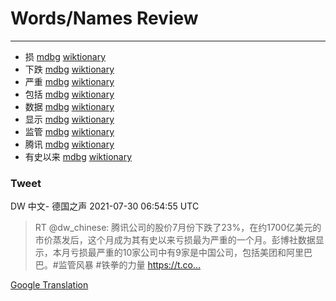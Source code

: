 
# Words/Names Review
___
- 损 [mdbg](https://www.mdbg.net/chinese/dictionary?page=worddict&wdrst=0&wdqb=损) [wiktionary](https://en.wiktionary.org/wiki/损)
- 下跌 [mdbg](https://www.mdbg.net/chinese/dictionary?page=worddict&wdrst=0&wdqb=下跌) [wiktionary](https://en.wiktionary.org/wiki/下跌)
- 严重 [mdbg](https://www.mdbg.net/chinese/dictionary?page=worddict&wdrst=0&wdqb=严重) [wiktionary](https://en.wiktionary.org/wiki/严重)
- 包括 [mdbg](https://www.mdbg.net/chinese/dictionary?page=worddict&wdrst=0&wdqb=包括) [wiktionary](https://en.wiktionary.org/wiki/包括)
- 数据 [mdbg](https://www.mdbg.net/chinese/dictionary?page=worddict&wdrst=0&wdqb=数据) [wiktionary](https://en.wiktionary.org/wiki/数据)
- 显示 [mdbg](https://www.mdbg.net/chinese/dictionary?page=worddict&wdrst=0&wdqb=显示) [wiktionary](https://en.wiktionary.org/wiki/显示)
- 监管 [mdbg](https://www.mdbg.net/chinese/dictionary?page=worddict&wdrst=0&wdqb=监管) [wiktionary](https://en.wiktionary.org/wiki/监管)
- 腾讯 [mdbg](https://www.mdbg.net/chinese/dictionary?page=worddict&wdrst=0&wdqb=腾讯) [wiktionary](https://en.wiktionary.org/wiki/腾讯)
- 有史以来 [mdbg](https://www.mdbg.net/chinese/dictionary?page=worddict&wdrst=0&wdqb=有史以来) [wiktionary](https://en.wiktionary.org/wiki/有史以来)
### Tweet
DW 中文- 德国之声 2021-07-30 06:54:55 UTC
> RT @dw_chinese: 腾讯公司的股价7月份下跌了23%，在约1700亿美元的市价蒸发后，这个月成为其有史以来亏损最为严重的一个月。彭博社数据显示，本月亏损最严重的10家公司中有9家是中国公司，包括美团和阿里巴巴。#监管风暴  #铁拳的力量 https://t.co…

[Google Translation](https://translate.google.com/?hi=en&tab=TT&sl=zh-CN&tl=en&op=translate&text=RT+%40dw_chinese%3A+%E8%85%BE%E8%AE%AF%E5%85%AC%E5%8F%B8%E7%9A%84%E8%82%A1%E4%BB%B77%E6%9C%88%E4%BB%BD%E4%B8%8B%E8%B7%8C%E4%BA%8623%25%EF%BC%8C%E5%9C%A8%E7%BA%A61700%E4%BA%BF%E7%BE%8E%E5%85%83%E7%9A%84%E5%B8%82%E4%BB%B7%E8%92%B8%E5%8F%91%E5%90%8E%EF%BC%8C%E8%BF%99%E4%B8%AA%E6%9C%88%E6%88%90%E4%B8%BA%E5%85%B6%E6%9C%89%E5%8F%B2%E4%BB%A5%E6%9D%A5%E4%BA%8F%E6%8D%9F%E6%9C%80%E4%B8%BA%E4%B8%A5%E9%87%8D%E7%9A%84%E4%B8%80%E4%B8%AA%E6%9C%88%E3%80%82%E5%BD%AD%E5%8D%9A%E7%A4%BE%E6%95%B0%E6%8D%AE%E6%98%BE%E7%A4%BA%EF%BC%8C%E6%9C%AC%E6%9C%88%E4%BA%8F%E6%8D%9F%E6%9C%80%E4%B8%A5%E9%87%8D%E7%9A%8410%E5%AE%B6%E5%85%AC%E5%8F%B8%E4%B8%AD%E6%9C%899%E5%AE%B6%E6%98%AF%E4%B8%AD%E5%9B%BD%E5%85%AC%E5%8F%B8%EF%BC%8C%E5%8C%85%E6%8B%AC%E7%BE%8E%E5%9B%A2%E5%92%8C%E9%98%BF%E9%87%8C%E5%B7%B4%E5%B7%B4%E3%80%82%23%E7%9B%91%E7%AE%A1%E9%A3%8E%E6%9A%B4++%23%E9%93%81%E6%8B%B3%E7%9A%84%E5%8A%9B%E9%87%8F+https%3A%2F%2Ft.co%E2%80%A6)
